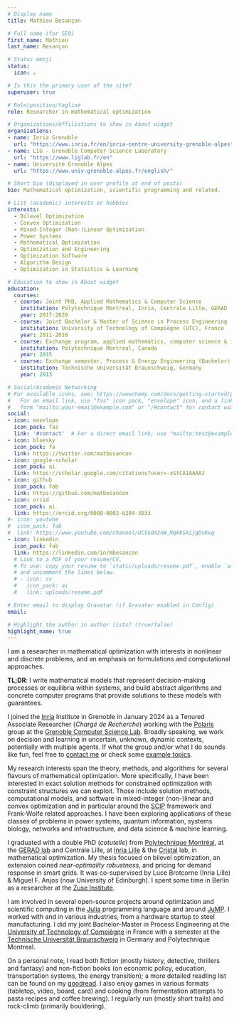 ```yaml
---
# Display name
title: Mathieu Besançon

# Full name (for SEO)
first_name: Mathieu
last_name: Besançon

# Status emoji
status:
  icon: ☕️

# Is this the primary user of the site?
superuser: true

# Role/position/tagline
role: Researcher in mathematical optimization

# Organizations/Affiliations to show in About widget
organizations:
- name: Inria Grenoble
  url: "https://www.inria.fr/en/inria-centre-university-grenoble-alpes"
- name: LIG - Grenoble Computer Science Laboratory
  url: "https://www.liglab.fr/en"
- name: Université Grenoble Alpes
  url: "https://www.univ-grenoble-alpes.fr/english/"

# Short bio (displayed in user profile at end of posts)
bio: Mathematical optimization, scientific programming and related.

# List (academic) interests or hobbies
interests:
  - Bilevel Optimization
  - Convex Optimization
  - Mixed-Integer (Non-)Linear Optimization
  - Power Systems
  - Mathematical Optimization
  - Optimization and Engineering
  - Optimization Software
  - Algorithm Design
  - Optimization in Statistics & Learning

# Education to show in About widget
education:
  courses:
  - course: Joint PhD, Applied Mathematics & Computer Science
    institution: Polytechnique Montreal, Inria, Centrale Lille, GERAD
    year: 2017-2020
  - course: Joint Bachelor & Master of Science in Process Engineering
    institution: University of Technology of Compiègne (UTC), France
    year: 2011-2016
  - course: Exchange program, applied mathematics, computer science & industrial engineering
    institution: Polytechnique Montréal, Canada
    year: 2015
  - course: Exchange semester, Process & Energy Engineering (Bachelor)
    institution: Technische Universität Braunschweig, Germany
    year: 2013

# Social/Academic Networking
# For available icons, see: https://wowchemy.com/docs/getting-started/page-builder/#icons
#   For an email link, use "fas" icon pack, "envelope" icon, and a link in the
#   form "mailto:your-email@example.com" or "/#contact" for contact widget.
social:
- icon: envelope
  icon_pack: fas
  link: '#contact'  # For a direct email link, use "mailto:test@example.org".
- icon: bluesky
  icon_pack: fa
  link: https://twitter.com/matbesancon
- icon: google-scholar
  icon_pack: ai
  link: https://scholar.google.com/citations?user=-xStCAIAAAAJ
- icon: github
  icon_pack: fab
  link: https://github.com/matbesancon
- icon: orcid
  icon_pack: ai
  link: https://orcid.org/0000-0002-6284-3033
#- icon: youtube
#  icon_pack: fab
#  link: https://www.youtube.com/channel/UCVSd42nW_MqkbSXijgOvKwg
- icon: linkedin
  icon_pack: fab
  link: https://linkedin.com/in/mbesancon
  # Link to a PDF of your resume/CV.
  # To use: copy your resume to `static/uploads/resume.pdf`, enable `ai` icons in `params.yaml`,
  # and uncomment the lines below.
  # - icon: cv
  #   icon_pack: ai
  #   link: uploads/resume.pdf

# Enter email to display Gravatar (if Gravatar enabled in Config)
email:

# Highlight the author in author lists? (true/false)
highlight_name: true
---
```


I am a researcher in mathematical optimization with interests in nonlinear and discrete problems, and an emphasis on formulations and computational approaches.  

**TL;DR**: I write mathematical models that represent decision-making processes or equilibria within systems, and build abstract algorithms and concrete computer programs that provide solutions to these models with guarantees.  

I joined the [Inria](https://www.inria.fr/en/inria-centre-university-grenoble-alpes) Institute in Grenoble in January 2024 as a Tenured Associate Researcher (*Chargé de Recherche*) working with the [Polaris](https://team.inria.fr/polaris/) group at the [Grenoble Computer Science Lab](https://www.liglab.fr/en). Broadly speaking, we work on decision and learning in uncertain, unknown, dynamic contexts, potentially with multiple agents. If what the group and/or what I do sounds like fun, feel free to [contact me](#contact) or check some [example topics](workwithme).  
  

My research interests span the theory, methods, and algorithms for several flavours of mathematical optimization.
More specifically, I have been interested in exact solution methods for constrained optimization with constraint structures we can exploit.
Those include solution methods, computational models, and software in mixed-integer (non-)linear and convex optimization and in particular
around the [SCIP](https://scipopt.org) framework and Frank-Wolfe related approaches.
I have been exploring applications of these classes of problems in power systems, quantum information, systems biology, networks and infrastructure, and data science & machine learning.  
    
I graduated with a double PhD (*cotutelle*) from
[Polytechnique Montréal](https://www.polymtl.ca),
at the [GERAD lab](https://www.gerad.ca/en/) and
Centrale Lille, at [Inria Lille](https://team.inria.fr/inocs)
& the [Cristal](https://www.cristal.univ-lille.fr/?lang=en) lab, in mathematical optimization.
My thesis focused on bilevel optimization, an extension
coined *near-optimality robustness*, and pricing for demand response in smart grids.
It was co-supervised by Luce Brotcorne (Inria Lille) & Miguel F. Anjos (now University of Edinburgh).
I spent some time in Berlin as a researcher at the [Zuse Institute](https://www.zib.de/).
  
I am involved in several open-source projects around optimization and scientific computing
in the [Julia](https://julialang.org) programming language and around [JuMP](https://jump.dev).
I worked with and in various industries, from a hardware startup to steel
manufacturing. I did my joint Bachelor-Master in Process Engineering at
the [University of Technology of Compiègne](https://www.utc.fr) in France with a semester at
the [Technische Universität Braunschweig](https://www.tu-braunschweig.de/?lang=en) in Germany and Polytechnique Montreal.
  
On a personal note, I read both fiction (mostly history, detective, thrillers and fantasy)
and non-fiction books (on economic policy, education, transportation systems, the energy transition);
a more detailed readling list can be found on my [goodread](https://www.goodreads.com/review/list/110133896).
I also enjoy games in various formats (tabletop, video, board, card) and cooking (from fermentation attempts to pasta recipes and coffee brewing). I regularly run (mostly short trails) and rock-climb (primarily bouldering).
